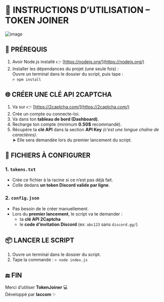 # 📜 INSTRUCTIONS D’UTILISATION – TOKEN JOINER

![image](https://github.com/user-attachments/assets/6249f571-e836-425c-8ae0-2c40881767b9)


## 🔧 PRÉREQUIS
1. Avoir Node.js installé 👉 [https://nodejs.org/](https://nodejs.org/)
2. Installer les dépendances du projet (une seule fois) :  
   Ouvre un terminal dans le dossier du script, puis tape :  
   ```> npm install```

## 🌐 CRÉER UNE CLÉ API 2CAPTCHA
1. Va sur 👉 [https://2captcha.com/](https://2captcha.com/)
2. Crée un compte ou connecte-toi.
3. Va dans ton **tableau de bord (Dashboard)**.
4. Recharge ton compte (minimum **0.50$** recommandé).
5. Récupère ta **clé API** dans la section **API Key** *(c’est une longue chaîne de caractères)*.  
   ➤ Elle sera demandée lors du premier lancement du script.

## 📂 FICHIERS À CONFIGURER

### 1. `tokens.txt`
- Crée ce fichier à la racine si ce n’est pas déjà fait.  
- Colle dedans **un token Discord valide par ligne**.

### 2. `config.json`
- Pas besoin de le créer manuellement.  
- Lors du **premier lancement**, le script va te demander :
  - ta **clé API 2Captcha**
  - le **code d’invitation Discord** (ex: `abc123` sans `discord.gg/`)

## 📦 LANCER LE SCRIPT
1. Ouvre un terminal dans le dossier du script.
2. Tape la commande :
```> node index.js```

## 🔚 FIN
Merci d’utiliser **TokenJoiner** 💻  
Développé par **laccom** ✨
